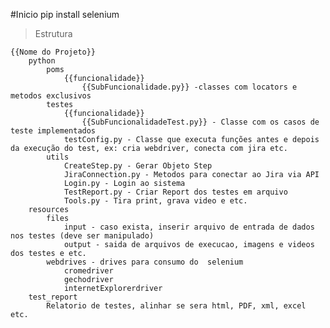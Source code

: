 #Inicio
pip install selenium
 >Estrutura

    {{Nome do Projeto}}
        python
            poms
                {{funcionalidade}}
                    {{SubFuncionalidade.py}} -classes com locators e metodos exclusivos 
            testes
                {{funcionalidade}}
                    {{SubFuncionalidadeTest.py}} - Classe com os casos de teste implementados
                testConfig.py - Classe que executa funções antes e depois da execução do test, ex: cria webdriver, conecta com jira etc.
            utils
                CreateStep.py - Gerar Objeto Step
                JiraConnection.py - Metodos para conectar ao Jira via API
                Login.py - Login ao sistema
                TestReport.py - Criar Report dos testes em arquivo
                Tools.py - Tira print, grava video e etc.
        resources
            files
                input - caso exista, inserir arquivo de entrada de dados nos testes (deve ser manipulado)
                output - saida de arquivos de execucao, imagens e videos dos testes e etc.
            webdrives - drives para consumo do  selenium
                cromedriver
                gechodriver
                internetExplorerdriver
        test_report
            Relatorio de testes, alinhar se sera html, PDF, xml, excel etc. 
